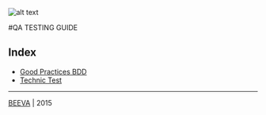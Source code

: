![alt text](https://github.com/beeva/beeva-best-practices/blob/master/static/horizontal-beeva-logo.png "BEEVA")

#QA TESTING GUIDE

## Index

* [Good Practices BDD](https://github.com/beeva-josemiguelmorales/beeva-best-practices/blob/master/qa_testing/testing/GoodPracticesBDD.md)
* [Technic Test](https://github.com/beeva-josemiguelmorales/beeva-best-practices/blob/master/qa_testing/testing/TechnicTest.md)

___

[BEEVA](http://www.beeva.com) | 2015

